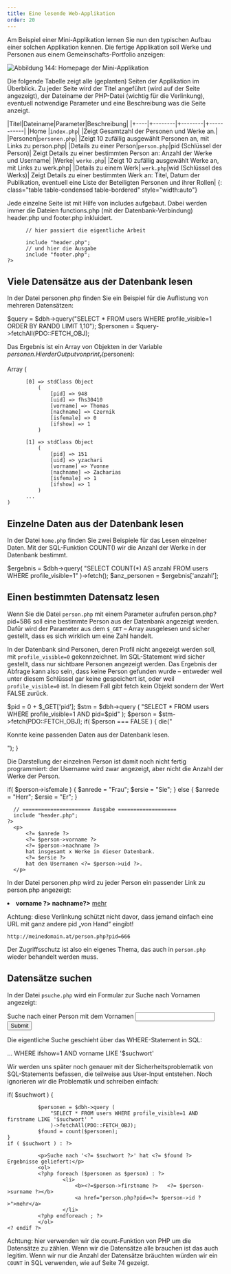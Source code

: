 ```yaml
---
title: Eine lesende Web-Applikation
order: 20
---
```

Am Beispiel einer  Mini-Applikation lernen Sie nun den typischen Aufbau einer solchen Applikation kennen. Die fertige Applikation soll Werke und Personen aus einem Gemeinschafts-Portfolio anzeigen:

![Abbildung 144: Homepage der Mini-Applikation](/images/dbapp-home.png)

Die folgende Tabelle zeigt alle (geplanten) Seiten der Applikation im Überblick. Zu jeder Seite wird der Titel angeführt (wird auf der Seite angezeigt), der Dateiname der PHP-Datei (wichtig für die Verlinkung), eventuell notwendige Parameter und eine Beschreibung was die Seite anzeigt.

|Titel|Dateiname|Parameter|Beschreibung|
|+----|+--------|+--------|+-----------|
|Home |`index.php`|         |Zeigt Gesamtzahl der Personen und Werke an.| 
|Personen|`personen.php`|   |Zeigt 10 zufällig ausgewählt Personen an, mit Links zu  person.php|
|Details zu einer Person|`person.php`|pid (Schlüssel der Person)| Zeigt Details zu einer bestimmten Person an: Anzahl der Werke und Username|
|Werke| `werke.php`|        |Zeigt 10 zufällig ausgewählt Werke an, mit Links zu werk.php| 
|Details zu einem Werk| `werk.php`|wid (Schlüssel des Werks)| Zeigt Details zu einer bestimmten Werk an: Titel, Datum der Publikation, eventuell eine Liste der Beteiligten Personen und ihrer Rollen|
{: class="table table-condensed table-bordered" style="width:auto"}

Jede einzelne Seite ist mit Hilfe von includes aufgebaut. Dabei werden immer die Dateien functions.php (mit der Datenbank-Verbindung) header.php und footer.php inkluidert.

<php>
    <?
          $pagetitle = "Titel der Seite";
          include "functions.php";

          // hier passiert die eigentliche Arbeit
          
          include "header.php";
          // und hier die Ausgabe
          include "footer.php";
    ?>
</php>

Viele Datensätze aus der Datenbank lesen
------------------------------------------
In der Datei personen.php finden Sie ein Beispiel für die Auflistung von mehreren Datensätzen:

<php caption="personen.php">
    $query = $dbh->query("SELECT * FROM users WHERE profile_visible=1 ORDER BY RAND() LIMIT 1,10");
    $personen = $query->fetchAll(PDO::FETCH_OBJ);
</php>

Das Ergebnis ist ein Array von Objekten in der Variable $personen. Hier der Output von print_r($personen):

<php caption="Output von print_r($personen)">
    Array ( 

          [0] => stdClass Object
              (   
                  [pid] => 948
                  [uid] => fhs30410
                  [vorname] => Thomas
                  [nachname] => Czernik
                  [isfemale] => 0
                  [ifshow] => 1
              )

          [1] => stdClass Object
              (   
                  [pid] => 151
                  [uid] => yzachari
                  [vorname] => Yvonne
                  [nachname] => Zacharias
                  [isfemale] => 1
                  [ifshow] => 1
              )
          ...
    )
</php>

Einzelne Daten aus der Datenbank lesen
---------------------------------------
In der Datei `home.php` finden Sie zwei Beispiele für das Lesen einzelner Daten. Mit der SQL-Funktion COUNT() wir die Anzahl der Werke in der Datenbank bestimmt. 

<php caption="Beispiel aus home.php">
    $ergebnis = $dbh->query( 
           "SELECT COUNT(*) AS anzahl FROM users WHERE profile_visible=1" )->fetch();
    $anz_personen = $ergebnis['anzahl'];
</php>

Einen bestimmten Datensatz lesen
---------------------------------
Wenn Sie die Datei `person.php` mit einem Parameter aufrufen person.php?pid=586 soll eine bestimmte Person aus der Datenbank angezeigt werden. Dafür wird der Parameter aus dem `$_GET` – Array ausgelesen und sicher gestellt, dass es sich wirklich um eine Zahl handelt.

In der Datenbank sind Personen, deren Profil nicht angezeigt werden soll, mit `profile_visible=0` gekennzeichnet. Im SQL-Statement wird sicher gestellt, dass nur sichtbare Personen angezeigt werden. Das Ergebnis der Abfrage kann also sein, dass keine Person gefunden wurde – entweder weil unter diesem Schlüssel gar keine gespeichert ist, oder weil `profile_visible=0` ist. In diesem Fall gibt fetch kein Objekt sondern der Wert FALSE zurück.

<php caption="Beispiel aus home.php">
    $pid = 0 + $_GET['pid'];
    $stm = $dbh->query ( "SELECT * FROM users WHERE profile_visible=1 AND pid=$pid" );
    $person = $stm->fetch(PDO::FETCH_OBJ);
    if( $person === FALSE ) {
              die("<p>Konnte keine passenden Daten aus der Datenbank lesen.</p>");
    }
</php>

Die Darstellung der einzelnen Person ist damit noch nicht fertig programmiert: der Username wird zwar angezeigt, aber nicht die Anzahl der Werke der Person. 

<php>
      if( $person->isfemale ) {
          $anrede = "Frau";
          $ersie = "Sie";
      } else {
          $anrede = "Herr";
          $ersie = "Er";
      }

      // ====================== Ausgabe ===================
      include "header.php";
    ?>
      <p> 
          <?= $anrede ?>
          <?= $person->vorname ?>
          <?= $person->nachname ?>
          hat insgesamt x Werke in dieser Datenbank.
          <?= $ersie ?>
          hat den Usernamen <?= $person->uid ?>.
      </p>
</php>

In der Datei personen.php wird zu jeder Person ein passender Link zu person.php angezeigt:

<php>
    <li>
      <b><?= $person->vorname ?> <?= $person->nachname?></b>
      <a href="person.php?pid=<?= $person->pid ?>">mehr</a>
    </li>
</php>

Achtung: diese Verlinkung schützt nicht davor, dass jemand einfach eine URL mit ganz andere pid „von Hand“ eingibt!

`http://meinedomain.at/person.php?pid=666`

Der Zugriffsschutz ist also ein eigenes Thema, das auch in `person.php` wieder behandelt werden muss.


Datensätze suchen
-------------------
In der Datei `psuche.php` wird ein Formular zur Suche nach Vornamen angezeigt:

<php>
      <form action="psuche.php" method="get">
        Suche nach einer Person mit dem Vornamen <input name="suchwort"> 
        <input type="submit">
      </form>
</php>

Die eigentliche Suche geschieht über das WHERE-Statement  in SQL:

<php>
      ... WHERE ifshow=1 AND vorname LIKE '$suchwort'
</php>

Wir werden uns später noch genauer mit der Sicherheitsproblematik von SQL-Statements befassen, die teilweise aus User-Input entstehen. Noch ignorieren wir die Problematik und schreiben einfach:

<php>
    if( $suchwort ) {

              $personen = $dbh->query (
                  "SELECT * FROM users WHERE profile_visible=1 AND firstname LIKE '$suchwort' "
                  )->fetchAll(PDO::FETCH_OBJ);
              $found = count($personen);
    }
    if ( $suchwort ) : ?>

              <p>Suche nach '<?= $suchwort ?>' hat <?= $found ?> Ergebnisse geliefert:</p>
              <ol>
              <?php foreach ($personen as $person) : ?>
                      <li>
                          <b><?=$person->firstname ?>   <?= $person->surname ?></b>
                          <a href="person.php?pid=<?= $person->id ?>">mehr</a>
                      </li>
              <?php endforeach ; ?>
              </ol>
    <? endif ?>
</php>

Achtung: hier verwenden wir die count-Funktion von PHP um die Datensätze zu zählen. Wenn wir die Datensätze alle brauchen ist das auch legitim. Wenn wir nur die Anzahl der Datensätze bräuchten würden wir ein `COUNT` in SQL verwenden, wie auf Seite 74  gezeigt.

